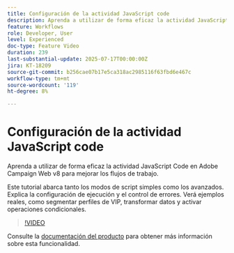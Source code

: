```yaml
---
title: Configuración de la actividad JavaScript code
description: Aprenda a utilizar de forma eficaz la actividad JavaScript Code en Adobe Campaign Web v8 para mejorar los flujos de trabajo. Este tutorial abarca tanto los modos de script simples como los avanzados. Explica la configuración de ejecución y el control de errores. Verá ejemplos reales, como segmentar perfiles de VIP, transformar datos y activar operaciones condicionales.
feature: Workflows
role: Developer, User
level: Experienced
doc-type: Feature Video
duration: 239
last-substantial-update: 2025-07-17T00:00:00Z
jira: KT-18209
source-git-commit: b256cae07b17e5ca318ac2985116f63fbd6e467c
workflow-type: tm+mt
source-wordcount: '119'
ht-degree: 8%

---
```



# Configuración de la actividad JavaScript code

Aprenda a utilizar de forma eficaz la actividad JavaScript Code en Adobe Campaign Web v8 para mejorar los flujos de trabajo.

Este tutorial abarca tanto los modos de script simples como los avanzados. Explica la configuración de ejecución y el control de errores. Verá ejemplos reales, como segmentar perfiles de VIP, transformar datos y activar operaciones condicionales.

>[!VIDEO](https://video.tv.adobe.com/v/3464922/?learn=on&enablevpops&captions=spa)

Consulte la [documentación del producto](https://experienceleague.adobe.com/es/docs/campaign-web/v8/wf/design-workflows/javascript-code) para obtener más información sobre esta funcionalidad.

